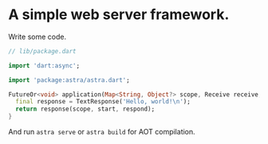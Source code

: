 # A simple web server framework.

Write some code.

```dart
// lib/package.dart

import 'dart:async';

import 'package:astra/astra.dart';

FutureOr<void> application(Map<String, Object?> scope, Receive receive, Start start, Respond respond) {
  final response = TextResponse('Hello, world!\n');
  return response(scope, start, respond);
}
```

And run `astra serve` or `astra build` for AOT compilation.

